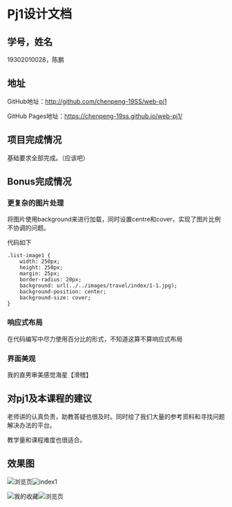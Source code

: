 # **Pj1设计文档**

## 学号，姓名

19302010028，陈鹏

## 地址

GitHub地址：http://github.com/chenpeng-19SS/web-pj1

GitHub Pages地址：https://chenpeng-19ss.github.io/web-pj1/

## 项目完成情况

基础要求全部完成。（应该吧）

## Bonus完成情况

### 更复杂的图片处理

将图片使用background来进行加载，同时设置centre和cover，实现了图片比例不协调的问题。

代码如下

```
.list-image1 {
    width: 250px;
    height: 250px;
    margin: 25px;
    border-radius: 20px;
    background: url(../../images/travel/index/1-1.jpg);
    background-position: center;
    background-size: cover;
}
```

### 响应式布局

在代码编写中尽力使用百分比的形式，不知道这算不算响应式布局

### 界面美观

我的直男审美感觉海星【滑稽】

## 对pj1及本课程的建议

老师讲的认真负责，助教答疑也很及时。同时给了我们大量的参考资料和寻找问题解决办法的平台。

教学量和课程难度也很适合。

## 效果图

![浏览页](C:\Users\lenovo\Desktop\浏览页.png)![index1](C:\Users\lenovo\Desktop\index1.png)

![我的收藏](C:\Users\lenovo\Desktop\我的收藏.png)![浏览页](C:\Users\lenovo\Desktop\浏览页.png)